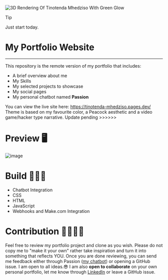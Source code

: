 
![3D Rendering Of _Tinotenda Mhedziso_ With Green Glow](https://github.com/user-attachments/assets/8ceb423e-447a-475f-82af-b94259751a7d)

> [!Tip]
> Just start today.

<h1> My Portfolio Website </h1>

---

This repository is the remote version of my portfolio that includes:

<ul>
  <li>A brief overview about me</li>
  <li>My Skills</li>
  <li>My selected projects to showcase</li>
  <li>My social pages</li>
  <li>My personal chatbot named <b>Passion</b></li>
</ul>

You can view the live site here: https://tinotenda-mhedziso.pages.dev/
<br>
Theme is based on my favourite color, a Peacock aesthetic and a video game/hacker type narrative.
Update pending >>>>>>

# Preview 🖥

![image](https://github.com/user-attachments/assets/0db51d8a-5676-4967-a256-daeb57e7c042)

# Build 👷🏿‍♂️

<ul>
  <li>Chatbot Integration</li>
  <li>CSS</li>
  <li>HTML</li>
  <li>JavaScript</li>
  <li>Webhooks and Make.com Integration</li>
</ul>

# Contribution 🤝🏿🤝🏼

Feel free to review my portfolio project and clone as you wish.
Please do not copy me to "make it your own" rather take inspiration and turn it into something that reflects YOU.
Once you are done reviewing, you can send me feedback either through Passion (<u>my chatbot</u>) or opening a GitHub issue. I am open to all ideas.😎
I am also <b>open to collaborate</b> on your own personal portfolio, let me know through [LinkedIn](https://www.linkedin.com/in/tinotenda-mhedziso/) or leave a GitHub issue.
